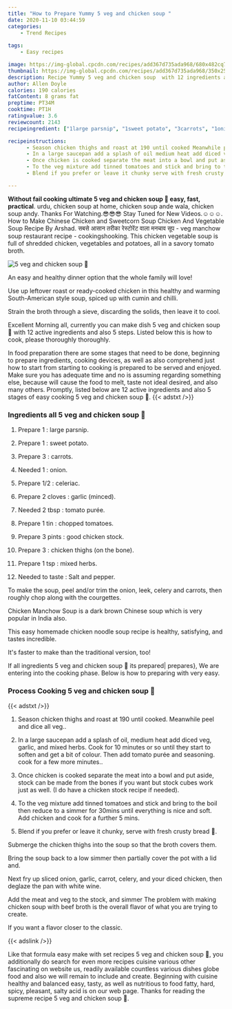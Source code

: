 ```yaml
---
title: "How to Prepare Yummy 5 veg and chicken soup "
date: 2020-11-10 03:44:59
categories:
    - Trend Recipes
    
tags:
    - Easy recipes

image: https://img-global.cpcdn.com/recipes/add367d735ada968/680x482cq70/5-veg-and-chicken-soup-🥣-recipe-main-photo.jpg
thumbnail: https://img-global.cpcdn.com/recipes/add367d735ada968/350x250cq70/5-veg-and-chicken-soup-🥣-recipe-main-photo.jpg
description: Recipe Yummy 5 veg and chicken soup  with 12 ingredients and 5 stages of easy cooking.
author: Allen Doyle
calories: 190 calories
fatContent: 8 grams fat
preptime: PT34M
cooktime: PT1H
ratingvalue: 3.6
reviewcount: 2143
recipeingredient: ["1large parsnip", "1sweet potato", "3carrots", "1onion", "1/2celeriac", "2 clovesgarlic minced", "2 tbsptomato pure", "1 tinchopped tomatoes", "3 pintsgood chicken stock", "3chicken thighs on the bone", "1 tspmixed herbs", "to tasteSalt and pepper"]

recipeinstructions: 
      - Season chicken thighs and roast at 190 until cooked Meanwhile peel and dice all veg 
      - In a large saucepan add a splash of oil medium heat add diced veg garlic and mixed herbs Cook for 10 minutes or so until they start to soften and get a bit of colour Then add tomato pure and seasoning cook for a few more minutes 
      - Once chicken is cooked separate the meat into a bowl and put aside stock can be made from the bones if you want but stock cubes work just as well I do have a chicken stock recipe if needed 
      - To the veg mixture add tinned tomatoes and stick and bring to the boil then reduce to a simmer for 30mins until everything is nice and soft Add chicken and cook for a further 5 mins 
      - Blend if you prefer or leave it chunky serve with fresh crusty bread 

---
```




**Without fail cooking ultimate 5 veg and chicken soup 🥣 easy, fast, practical**. urdu, chicken soup at home, chicken soup ande wala, chicken soup andy. Thanks For Watching.😎😎😎 Stay Tuned for New Videos.☺️☺️☺️. How to Make Chinese Chicken and Sweetcorn Soup Chicken And Vegetable Soup Recipe By Arshad. सबसे आसान तरीका रेस्टोरेंट वाला मनचाव सूप - veg manchow soup restaurant recipe - cookingshooking. This chicken vegetable soup is full of shredded chicken, vegetables and potatoes, all in a savory tomato broth.


![5 veg and chicken soup 🥣](https://img-global.cpcdn.com/recipes/add367d735ada968/680x482cq70/5-veg-and-chicken-soup-🥣-recipe-main-photo.jpg "5 veg and chicken soup 🥣")



An easy and healthy dinner option that the whole family will love!

Use up leftover roast or ready-cooked chicken in this healthy and warming South-American style soup, spiced up with cumin and chilli.

Strain the broth through a sieve, discarding the solids, then leave it to cool.


Excellent Morning all, currently you can make dish 5 veg and chicken soup 🥣 with 12 active ingredients and also 5 steps. Listed below this is how to cook, please thoroughly thoroughly.

In food preparation there are some stages that need to be done, beginning to prepare ingredients, cooking devices, as well as also comprehend just how to start from starting to cooking is prepared to be served and enjoyed. Make sure you has adequate time and no is assuming regarding something else, because will cause the food to melt, taste not ideal desired, and also many others. Promptly, listed below are 12 active ingredients and also 5 stages of easy cooking 5 veg and chicken soup 🥣.
{{< adstxt />}}

### Ingredients all 5 veg and chicken soup 🥣


1. Prepare 1 : large parsnip.

1. Prepare 1 : sweet potato.

1. Prepare 3 : carrots.

1. Needed 1 : onion.

1. Prepare 1/2 : celeriac.

1. Prepare 2 cloves : garlic (minced).

1. Needed 2 tbsp : tomato purée.

1. Prepare 1 tin : chopped tomatoes.

1. Prepare 3 pints : good chicken stock.

1. Prepare 3 : chicken thighs (on the bone).

1. Prepare 1 tsp : mixed herbs.

1. Needed to taste : Salt and pepper.


To make the soup, peel and/or trim the onion, leek, celery and carrots, then roughly chop along with the courgettes.

Chicken Manchow Soup is a dark brown Chinese soup which is very popular in India also.

This easy homemade chicken noodle soup recipe is healthy, satisfying, and tastes incredible.

It&#39;s faster to make than the traditional version, too!


If all ingredients 5 veg and chicken soup 🥣 its prepared| prepares}, We are entering into the cooking phase. Below is how to preparing with very easy.

### Process Cooking 5 veg and chicken soup 🥣

{{< adstxt />}}


1. Season chicken thighs and roast at 190 until cooked. Meanwhile peel and dice all veg..



1. In a large saucepan add a splash of oil, medium heat add diced veg, garlic, and mixed herbs. Cook for 10 minutes or so until they start to soften and get a bit of colour. Then add tomato purée and seasoning. cook for a few more minutes..



1. Once chicken is cooked separate the meat into a bowl and put aside, stock can be made from the bones if you want but stock cubes work just as well. (I do have a chicken stock recipe if needed).



1. To the veg mixture add tinned tomatoes and stick and bring to the boil then reduce to a simmer for 30mins until everything is nice and soft. Add chicken and cook for a further 5 mins.



1. Blend if you prefer or leave it chunky, serve with fresh crusty bread 🥖.




Submerge the chicken thighs into the soup so that the broth covers them.

Bring the soup back to a low simmer then partially cover the pot with a lid and.

Next fry up sliced onion, garlic, carrot, celery, and your diced chicken, then deglaze the pan with white wine.

Add the meat and veg to the stock, and simmer The problem with making chicken soup with beef broth is the overall flavor of what you are trying to create.

If you want a flavor closer to the classic.


{{< adslink />}}

Like that formula easy make with set recipes 5 veg and chicken soup 🥣, you additionally do search for even more recipes cuisine various other fascinating on website us, readily available countless various dishes globe food and also we will remain to include and create. Beginning with cuisine healthy and balanced easy, tasty, as well as nutritious to food fatty, hard, spicy, pleasant, salty acid is on our web page. Thanks for reading the supreme recipe 5 veg and chicken soup 🥣.
